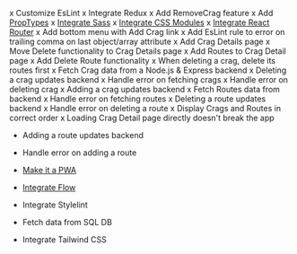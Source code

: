 x Customize EsLint
x Integrate Redux
x Add RemoveCrag feature
x Add [PropTypes](https://codesandbox.io/s/github/reduxjs/redux/tree/master/examples/todos-with-undo)
x [Integrate Sass](https://create-react-app.dev/docs/adding-a-sass-stylesheet)
x [Integrate CSS Modules](https://create-react-app.dev/docs/adding-a-css-modules-stylesheet)
x [Integrate React Router](https://create-react-app.dev/docs/adding-a-router)
x Add bottom menu with Add Crag link
x Add EsLint rule to error on trailing comma on last object/array attribute
x Add Crag Details page
x Move Delete functionality to Crag Details page
x Add Routes to Crag Detail page
x Add Delete Route functionality
x When deleting a crag, delete its routes first
x Fetch Crag data from a Node.js & Express backend
x Deleting a crag updates backend
x Handle error on fetching crags
x Handle error on deleting crag
x Adding a crag updates backend
x Fetch Routes data from backend
x Handle error on fetching routes
x Deleting a route updates backend
x Handle error on deleting a route
x Display Crags and Routes in correct order
x Loading Crag Detail page directly doesn't break the app
- Adding a route updates backend
- Handle error on adding a route

- [Make it a PWA](https://create-react-app.dev/docs/making-a-progressive-web-app)
- [Integrate Flow](https://create-react-app.dev/docs/adding-flow)
- Integrate Stylelint
- Fetch data from SQL DB
- Integrate Tailwind CSS
